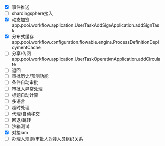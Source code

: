 - [x] 事件推送
- [ ] shardingsphere接入
- [x] 动态加签 app.pooi.workflow.application.UserTaskAddSignApplication.addSignTask
- [x] 分布式缓存 app.pooi.workflow.configuration.flowable.engine.ProcessDefinitionDeploymentCache
- [ ] 分享/传阅 app.pooi.workflow.application.UserTaskOperationApplication.addCirculate
- [ ] 退回
- [ ] 审批历史/预测功能
- [ ] 条件自动审批
- [ ] 审批人异常处理
- [ ] 标题自动计算
- [ ] 多语言
- [ ] 超时处理
- [ ] 代理/自动移交
- [ ] 回退/跳转
- [ ] 沙箱测试
- [x] 对接iam
- [ ] 办理人规则/审批人对接人员组织关系